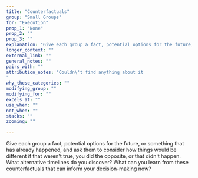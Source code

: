 ```yaml
---
title: "Counterfactuals"
group: "Small Groups"
for: "Execution"
prop_1: "None"
prop_2: ""
prop_3: ""
explanation: "Give each group a fact, potential options for the future, or something that has already happened, and ask them to consider how things would be different if that weren\'t true, you did the opposite, or that didn\'t happen. What alternative timelines do you discover? What can you learn from these counterfactuals that can inform your decision-making now?"
longer_context: ""
external_link: ""
general_notes: ""
pairs_with: ""
attribution_notes: "Couldn\'t find anything about it
"
why_these_categories: ""
modifying_group: ""
modifying_for: ""
excels_at: ""
use_when: ""
not_when: ""
stacks: ""
zooming: ""

---
```


Give each group a fact, potential options for the future, or something that has already happened, and ask them to consider how things would be different if that weren't true, you did the opposite, or that didn't happen. What alternative timelines do you discover? What can you learn from these counterfactuals that can inform your decision-making now?
